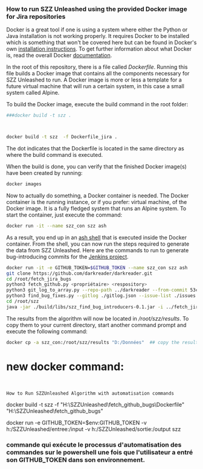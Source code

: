 ### How to run SZZ Unleashed using the provided Docker image for Jira repositories 

Docker is a great tool if one is using a system where either the Python or Java installation is not working properly. It requires Docker to be installed which is something that won't be covered here but can be found in Docker's own [installation instructions](https://docs.docker.com/install/). To get further information about what Docker is, read the overall Docker [documentation](https://docs.docker.com/).

In the root of this repository, there is a file called *Dockerfile*. Running this file builds a Docker image that contains all the components necessary for SZZ Unleashed to run. A Docker image is more or less a template for a future virtual machine that will run a certain system, in this case a small system called Alpine.

To build the Docker image, execute the build command in the root folder:

```bash
###docker build -t szz .



docker build -t szz  -f Dockerfile_jira .

```
The dot indicates that the Dockerfile is located in the same directory as where the build command is executed.

When the build is done, you can verify that the finished Docker image(s) have been created by running:
```bash
docker images
```


Now to actually do something, a Docker container is needed. The Docker container is the running instance, or if you prefer: virtual machine, of the Docker image. It is a fully fledged system that runs an Alpine system. To start the container, just execute the command:
```bash
docker run -it --name szz_con szz ash
```

As a result, you end up in an [ash shell](https://linux.die.net/man/1/ash) that is executed inside the Docker container. From the shell, you can now run the steps required to generate the data from SZZ Unleashed. Here are the commands to run to generate bug-introducing commits for the [Jenkins project](https://github.com/jenkinsci/jenkins).

```bash
docker run -it -e GITHUB_TOKEN=$GITHUB_TOKEN --name szz_con szz ash
git clone https://github.com/darkreader/darkreader.git
cd /root/fetch_jira_bugs
python3 fetch_github.py <propriétaire> <respository> 
python3 git_log_to_array.py --repo-path ../darkreader --from-commit 53c5923c28a333219cfe589911b5c7efc45b9975
python3 find_bug_fixes.py --gitlog ./gitlog.json --issue-list ./issues --gitlog-pattern "[Cc]loses #{nbr}\D|#{nbr}\D|[Ff]ixes #{nbr}\D"
cd /root/szz
java -jar ./build/libs/szz_find_bug_introducers-0.1.jar -i ../fetch_jira_bugs/issue_list.json -r ../darkreader
```

The results from the algorithm will now be located in */root/szz/results*. To copy them to your current directory, start another command prompt and execute the following command:

```bash
docker cp -a szz_con:/root/szz/results "D:/Données"  ## copy the results folder in container to hardware located in Path D:/Données 
```

# new docker command:

```bash

```

```powershell


```



```How to Run SZZUnleashed Algorithm with automatisation commands ```

docker build -t szz -f "H:\SZZUnleashed\fetch_github_bugs\Dockerfile" "H:\SZZUnleashed\fetch_github_bugs"

docker run -e GITHUB_TOKEN=$env:GITHUB_TOKEN -v  h:/SZZUnleashed/entree:/input  -v  h:/SZZUnleashed/sortie:/output 
szz  

### commande qui exécute le processus d'automatisation des commandes sur le powershell une fois que l'utilisateur a entré son GITHUB_TOKEN dans son environnement. 

